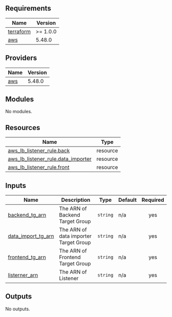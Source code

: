 <!-- BEGINNING OF PRE-COMMIT-TERRAFORM DOCS HOOK -->
## Requirements

| Name | Version |
|------|---------|
| <a name="requirement_terraform"></a> [terraform](#requirement\_terraform) | >= 1.0.0 |
| <a name="requirement_aws"></a> [aws](#requirement\_aws) | 5.48.0 |

## Providers

| Name | Version |
|------|---------|
| <a name="provider_aws"></a> [aws](#provider\_aws) | 5.48.0 |

## Modules

No modules.

## Resources

| Name | Type |
|------|------|
| [aws_lb_listener_rule.back](https://registry.terraform.io/providers/hashicorp/aws/5.48.0/docs/resources/lb_listener_rule) | resource |
| [aws_lb_listener_rule.data_importer](https://registry.terraform.io/providers/hashicorp/aws/5.48.0/docs/resources/lb_listener_rule) | resource |
| [aws_lb_listener_rule.front](https://registry.terraform.io/providers/hashicorp/aws/5.48.0/docs/resources/lb_listener_rule) | resource |

## Inputs

| Name | Description | Type | Default | Required |
|------|-------------|------|---------|:--------:|
| <a name="input_backend_tg_arn"></a> [backend\_tg\_arn](#input\_backend\_tg\_arn) | The ARN of Backend Target Group | `string` | n/a | yes |
| <a name="input_data_import_tg_arn"></a> [data\_import\_tg\_arn](#input\_data\_import\_tg\_arn) | The ARN of data importer Target Group | `string` | n/a | yes |
| <a name="input_frontend_tg_arn"></a> [frontend\_tg\_arn](#input\_frontend\_tg\_arn) | The ARN of Frontend Target Group | `string` | n/a | yes |
| <a name="input_listerner_arn"></a> [listerner\_arn](#input\_listerner\_arn) | The ARN of Listener | `string` | n/a | yes |

## Outputs

No outputs.
<!-- END OF PRE-COMMIT-TERRAFORM DOCS HOOK -->
